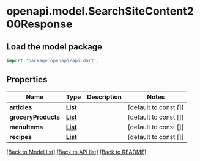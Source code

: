 # openapi.model.SearchSiteContent200Response

## Load the model package
```dart
import 'package:openapi/api.dart';
```

## Properties
Name | Type | Description | Notes
------------ | ------------- | ------------- | -------------
**articles** | [**List<SearchResult>**](SearchResult.md) |  | [default to const []]
**groceryProducts** | [**List<SearchResult>**](SearchResult.md) |  | [default to const []]
**menuItems** | [**List<SearchResult>**](SearchResult.md) |  | [default to const []]
**recipes** | [**List<SearchResult>**](SearchResult.md) |  | [default to const []]

[[Back to Model list]](../README.md#documentation-for-models) [[Back to API list]](../README.md#documentation-for-api-endpoints) [[Back to README]](../README.md)


